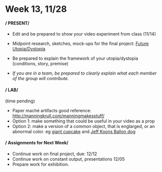 # Week 13, 11/28 

#### / PRESENT/
* Edit and be prepared to show your video experiment from class (11/14)

* Midpoint research, sketches, mock-ups for the final project: [Future Utopia/Dystopia](future.md) 
* Be prepared to explain the framework of your utopia/dystopia (conditions, story, premise)
* *If you are in a team, be prepared to clearly explain what each member of the group will contribute.*

#### / LAB/
(time pending)
* Paper maché artifacts 
  good reference: http://manningkrull.com/manningmakesstuff/
* Option 1: make something that could be useful in your video as a prop
* Option 2: make a version of a common object, that is englarged, or an abnormal color. eg [giant cupcake](http://manningkrull.com/manningmakesstuff/paper-mache-cupcake-sculpture/) and [Jeff Koons Ballon dog](https://static01.nyt.com/images/2011/01/20/arts/jp-suit/jp-suit-jumbo.jpg) 
  
#### / Assignments for Next Week/
* Continue work on final project, due: 12/12
* Continue work on constant output, presentations 12/05
* Prepare work for exhibition. 
